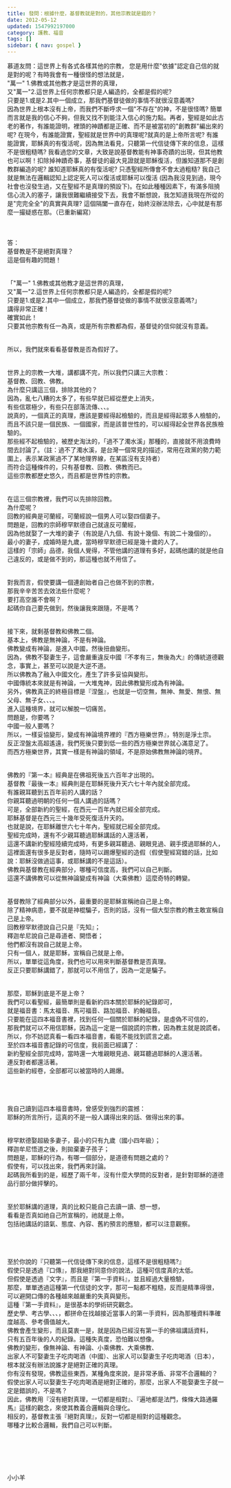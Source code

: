 ```yaml
---
title: 發問：根據什麼，基督教就是對的，其他宗教就是錯的？
date: 2012-05-12
updated: 1547992197000
category: 護教、福音
tags: []
sidebar: { nav: gospel }
---
```


<p>慕道友問：這世界上有各式各樣其他的宗教， 您是用什麼"依據"認定自己信的就是對的呢？有時我會有一種很怪的想法就是，<br/>"萬一" 1.佛教或其他教才是這世界的真理，<br/>又"萬一"2.這世界上任何宗教都只是人編造的，全都是假的呢? <br/>只要是1.或是2.其中一個成立，那我們基督徒做的事情不就很沒意義嗎?<br/>因為世界上根本沒有上帝，而我們不斷呼求一個"不存在"的神，不是很怪嗎? 簡單而言就是我的信心不夠，但我又找不到能注入信心的施力點。再者，聖經是如此古老的著作，有誰能證明，裡頭的神蹟都是正確、而不是被當初的"創教群"編出來的呢? 在現今，有誰能證實，聖經就是世界中的真理呢?就真的是上帝所言呢?  有誰能證實，耶穌真的有復活呢，因為無法看見，只聽第一代信徒傳下來的信息，這樣不是很粗糙嗎? 我看過您的文章，大致是說基督教能有神事奇蹟的出現，但其他教也可以啊！扣除掉神蹟奇事，基督徒的最大見證就是耶穌復活，但誰知道那不是創教群編造的呢? 誰知道耶穌真的有復活呢? 只憑聖經所傳會不會太過粗糙? 我自己就是無法在邏輯認知上認定死人可以復活或耶穌可以復活 (因為我沒見到過，現今社會也沒發生過，又在聖經不是真理的預設下)。在如此種種因素下，有滿多阻撓信心流入的塞子，讓我很難繼續接受下去，我會不斷想說，我怎知道我現在所從的是"完完全全"的真實與真理?  這個隔闔一直存在，始終沒辦法除去，心中就是有那麼一撮疑惑在那。（已重新編寫）<br/><!--more--><br/><br/><br/>答：<br/> 基督教是不是絕對真理？<br/>這是個有趣的問題！<br/><br/><br/>「"萬一" 1.佛教或其他教才是這世界的真理，<br/>又"萬一"2.這世界上任何宗教都只是人編造的，全都是假的呢?<br/>只要是1.或是2.其中一個成立，那我們基督徒做的事情不就很沒意義嗎?」 <br/>講得非常正確！<br/>確實如此！<br/>只要其他宗教有任一為真，或是所有宗教都為假，基督徒的信仰就沒有意義。<br/><br/> <br/>所以，我們就來看看基督教是否為假好了。<br/><br/> <br/>世界上的宗教一大堆，講都講不完，所以我們只講三大宗教：<br/>基督教、回教、佛教。<br/>為什麼只講這三個，排除其他的？<br/>因為，亂七八糟的太多了，有些早就已經從歷史上消失，<br/>有些信眾極少，有些只在部落流傳、、、。<br/>說真的，一個真正的真理，應該是要經得起檢驗的，而且是經得起眾多人檢驗的，<br/>而且不該只是一個民族、一個國家，而是該普世性的，可以經得起全世界各民族檢驗的。<br/>那些經不起檢驗的，被歷史淘汰的，「過不了濁水溪」那種的，直接就不用浪費時間去討論了。（註：過不了濁水溪，是台灣一個常見的描述，常用在政黨的勢力範圍上，表示某政黨過不了某地理界線，在某區沒有支持者）<br/>而符合這種條件的，只有基督教、回教、佛教而已。<br/>這些宗教都歷史悠久，而且都是世界性的宗教。<br/><br/> <br/>在這三個宗教裡，我們可以先排除回教。<br/>為什麼呢？<br/>回教的經典是可蘭經，可蘭經說一個男人可以娶四個妻子。<br/>問題是，回教的宗師穆罕默德自己就違反可蘭經，<br/>因為他就娶了一大堆的妻子（有說是八九個、有說十幾個、有說二十幾個的）。<br/>最小的妻子，成婚時是九歲，當時穆罕默德已經是幾十歲的人了。<br/>這樣的「宗師」品德，我個人覺得，不管他講的道理有多好，起碼他講的就是他自己違反的，或是做不到的，那這種也就不用信了。<br/> <br/><br/>對我而言，假使要講一個連創始者自己也做不到的宗教，<br/>那我辛辛苦苦去效法些什麼呢？<br/>要打高空誰不會啊？<br/>起碼你自己要先做到，然後讓我來跟隨，不是嗎？<br/><br/> <br/>接下來，就剩基督教和佛教二個。<br/>基本上，佛教是無神論，不是有神論。<br/>佛教變成有神論，是進入中國，然後扭曲變形。<br/>因為，佛教不娶妻生子，這會嚴重違反中國『不孝有三，無後為大』的傳統道德觀念，事實上，甚至可以說是大逆不道。<br/>所以佛教為了融入中國文化，產生了許多妥協與變形。<br/>中國傳統本來就是有神論，一大堆鬼神，因此佛教變形成為有神論。<br/>另外，佛教真正的終極目標是『涅盤』，也就是一切空無，無神、無愛、無恨、無父母、無子女、、、。<br/>進入這種境界，就可以解脫一切痛苦。<br/>問題是，你要嗎？<br/>中國一般人要嗎？<br/>所以，一樣妥協變形，變成有神論境界裡的『西方極樂世界』，特別是淨土宗。<br/>反正涅盤太高超遙遠，我們死後只要到低一些的西方極樂世界就心滿意足了。<br/>而西方極樂世界，其實一樣是有神論的領域，不是原始佛教無神論的境界。<br/><br/> <br/>佛教的『第一本』經典是在佛祖死後五六百年才出現的。<br/>基督教『最後一本』經典則是在耶穌死後升天六七十年內就全部完成。<br/>有誰親耳聽到五百年前的人講的話？<br/>你親耳聽過明朝的任何一個人講過的話嗎？<br/>可是，全部新約的聖經，在西元一百年內就已經全部完成。<br/>耶穌基督是在西元三十幾年受死復活升天的。<br/>也就是說，在耶穌離世六七十年內，聖經就已經全部完成。<br/>聖經完成時，還有不少親耳聽過耶穌講話的人還活著，<br/>這還不講新約聖經陸續完成時，有更多親耳聽過、親眼見過、親手摸過耶穌的人，<br/>這裡面還有很多是反對者，隨時可以踢爆聖經的造假（假使聖經寫錯的話，比如說：耶穌沒做過這事，或耶穌講的不是這話）。<br/>佛教與基督教在經典部分，哪種可信度高，我們可以自己判斷。<br/>這還不講佛教可以從無神論變成有神論（大乘佛教）這麼奇特的轉變。<br/><br/> <br/>基督教除了經典部分以外，最重要的是耶穌宣稱祂自己是上帝。<br/>除了精神病患，要不就是神棍騙子，否則的話，沒有一個大型宗教的教主敢宣稱自己是上帝。<br/>回教穆罕默德說自己只是『先知』；<br/>釋迦牟尼說自己是尋道者、開悟者；<br/>他們都沒有說自己就是上帝。<br/>只有一個人，就是耶穌，宣稱自己就是上帝。<br/>所以，單單從這角度，我們也可以用來判斷基督教是否真理。<br/>反正只要耶穌講錯了，那就可以不用信了，因為一定是騙子。<br/><br/> <br/>那麼，耶穌到底是不是上帝？<br/>我們可以看聖經，最簡單則是看新約四本關於耶穌的紀錄即可，<br/>就是福音書：馬太福音、馬可福音、路加福音、約翰福音。<br/>只要能在這四本福音書裡，找到任何一個關於耶穌的紀錄，是虛偽不可信的，<br/>那我們就可以不用信耶穌，因為這一定是一個說謊的宗教，因為教主就是說謊者。<br/>所以，你不妨認真看一看四本福音書，看能不能找到謊言之處。<br/>至於四本福音書記錄的可信度，我前面已經講了：<br/>新約聖經全部完成時，當時還一大堆親眼見過、親耳聽過耶穌的人還活著。<br/>連反對者都還活著。<br/>這些新約經卷，全部都可以被當時的人踢爆。<br/> <br/><br/><br/><br/>我自己讀到這四本福音書時，曾感受到強烈的震撼：<br/>耶穌的所言所行，這真的不是一般人講得出來的話、做得出來的事。<br/><br/> <br/>穆罕默德娶超級多妻子，最小的只有九歲（國小四年級）；<br/>釋迦牟尼悟道之後，則拋棄妻子孩子；<br/>問題是，耶穌的行為，有哪一個部分，是道德有問題之處的？<br/>假使有，可以找出來，我們再來討論。<br/>起碼我所看到的是，經歷了兩千年，沒有什麼大學問的反對者，是針對耶穌的道德品行部分做抨擊的。<br/><br/> <br/>至於耶穌講的道理，真的比較只能自己去讀一讀、想一想，<br/>看看是否真如祂自己所宣稱的，祂就是上帝。<br/>包括祂講話的語氣、態度、內容、舊約預言的應驗，都可以注意觀察。<br/> <br/> <br/><br/> <br/>至於你說的『只聽第一代信徒傳下來的信息，這樣不是很粗糙嗎?』<br/>假使只是透過『口傳』，那我絕對同意你的說法，這種可信度真的太低。<br/>但假使是透過『文字』，而且是『第一手資料』，並且經過大量檢驗，<br/>那麼，單單透過這種第一代信徒的文字，那可一點都不粗糙，反而是精準得很，<br/>可以避開口傳的各種越來越嚴重的失真與變形。<br/>這種『第一手資料』，是很基本的學術研究觀念。<br/>歷史學、考古學、、、，都拼命在找越接近當事人的第一手資料，因為那種資料準確度越高、參考價值越大。<br/>佛教會產生變形，而且莫衷一是，就是因為已經沒有第一手的佛祖講話資料，<br/>只有五百年後的人的紀錄。這種失真度，恐怕難以想像。<br/>佛教的變形，像無神論、有神論、小乘佛教、大乘佛教、<br/>出家人不可娶妻生子吃肉喝酒（中國）、出家人可以娶妻生子吃肉喝酒（日本），<br/>根本就沒有辦法說誰才是絕對正確的真理。<br/>你有沒有發現，佛教這些東西，某種角度來說，是非常矛盾、非常不合邏輯的？<br/>假使出家人可以娶妻生子吃肉喝酒是絕對正確的，那麼，出家人不能娶妻生子就一定是錯誤的，不是嗎？<br/>因此，佛教用『沒有絕對真理，一切都是相對』、『遍地都是法門，條條大路通羅馬』這樣的觀念，來使其教義合邏輯與合理化。<br/>相反的，基督教主張『絕對真理』，反對一切都是相對的這種觀念。<br/>哪種才比較合邏輯，我們自己可以判斷。<br/> <br/><br/><br/><br/><br/><br/>小小羊<br/><br/><br/><br/><br/><br/><br/><br/><br/></p>